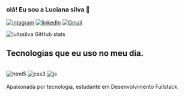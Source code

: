 ### olá! Eu sou a Luciana silva 🙋
[![intagram](https://img.shields.io/badge/Instagram-E4405F?style=for-the-badge&logo=instagram&logoColor=white)](https://www.instagram.com/lucianasilva02)
[![linkedln](https://img.shields.io/badge/LinkedIn-0077B5?style=for-the-badge&logo=linkedin&logoColor=white
)]()
[![Gmail](https://img.shields.io/badge/Gmail-D14836?style=for-the-badge&logo=gmail&logoColor=white
)]()

![lulissilva GitHub stats](https://github-readme-stats.vercel.app/api?username=lulissilva&show_icons=true&theme=synthwave)

## Tecnologias que eu uso no meu dia.

<div style="display:inline_block"></br>
    <img aling="center" alt="html5" src="https://img.shields.io/badge/HTML5-E34F26?style=for-the-badge&logo=html5&logoColor=white"/>
 <img aling="center" alt="css3" src="https://img.shields.io/badge/CSS3-1572B6?style=for-the-badge&logo=css3&logoColor=white" />
  <img aling="center" alt="js" src="https://img.shields.io/badge/JavaScript-323330?style=for-the-badge&logo=javascript&logoColor=F7DF1E" />

</div></br>
Apaixonada por tecnologia, estudante em Desenvolvimento Fullstack.



